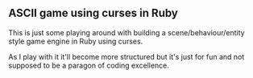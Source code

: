 ## ASCII game using curses in Ruby

This is just some playing around with building a scene/behaviour/entity style game engine in Ruby using curses.

As I play with it it'll become more structured but it's just for fun and not supposed to be a paragon of coding
excellence.
